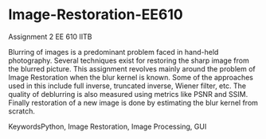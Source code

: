 # Image-Restoration-EE610
Assignment 2 EE 610 IITB

Blurring of images is a predominant problem
faced in hand-held photography. Several techniques exist for
restoring the sharp image from the blurred picture. This
assignment revolves mainly around the problem of Image
Restoration when the blur kernel is known. Some of the
approaches used in this include full inverse, truncated inverse,
Wiener filter, etc. The quality of deblurring is also measured
using metrics like PSNR and SSIM. Finally restoration of a
new image is done by estimating the blur kernel from scratch.

KeywordsPython, Image Restoration, Image Processing, GUI
